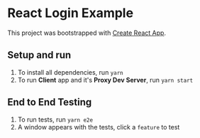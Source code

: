 # React Login Example

This project was bootstrapped with [Create React App](https://github.com/facebook/create-react-app).

## Setup and run

1. To install all dependencies, run `yarn`
1. To run **Client** app and it's **Proxy Dev Server**, run `yarn start`

## End to End Testing

1. To run tests, run `yarn e2e`
1. A window appears with the tests, click a `feature` to test
